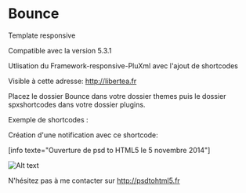 Bounce
=========
Template responsive 

Compatible avec la version 5.3.1


Utlisation du Framework-responsive-PluXml avec l'ajout de shortcodes

Visible à cette adresse: http://libertea.fr

Placez le dossier Bounce dans votre dossier themes puis le dossier spxshortcodes dans votre dossier plugins.

Exemple de shortcodes :


Création d'une notification avec ce shortcode:

[info  texte="Ouverture de psd to HTML5 le 5 novembre 2014"]



![Alt text](http://nextum.fr/bounce.jpg)


N'hésitez pas à me contacter sur http://psdtohtml5.fr
